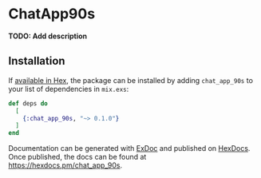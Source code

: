 # ChatApp90s

**TODO: Add description**

## Installation

If [available in Hex](https://hex.pm/docs/publish), the package can be installed
by adding `chat_app_90s` to your list of dependencies in `mix.exs`:

```elixir
def deps do
  [
    {:chat_app_90s, "~> 0.1.0"}
  ]
end
```

Documentation can be generated with [ExDoc](https://github.com/elixir-lang/ex_doc)
and published on [HexDocs](https://hexdocs.pm). Once published, the docs can
be found at <https://hexdocs.pm/chat_app_90s>.

